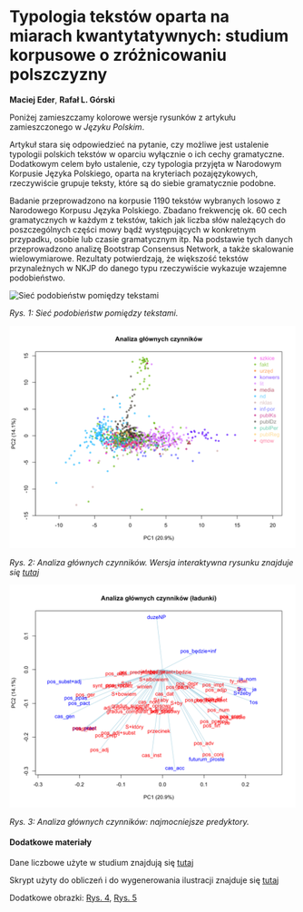 
# Typologia tekstów oparta na miarach kwantytatywnych: studium korpusowe o zróżnicowaniu polszczyzny

**Maciej Eder**, **Rafał L. Górski**

Poniżej zamieszczamy kolorowe wersje rysunków z artykułu zamieszczonego w _Języku Polskim_.

Artykuł stara się odpowiedzieć na pytanie, czy możliwe jest ustalenie typologii polskich tekstów w oparciu wyłącznie o ich cechy gramatyczne. Dodatkowym celem było ustalenie, czy typologia przyjęta w Narodowym Korpusie Języka Polskiego, oparta na kryteriach pozajęzykowych, rzeczywiście grupuje teksty, które są  do siebie gramatycznie podobne.

Badanie przeprowadzono na korpusie 1190 tekstów wybranych losowo z Narodowego Korpusu Języka Polskiego. Zbadano frekwencję ok. 60 cech gramatycznych w każdym z tekstów, takich jak liczba słów należących do poszczególnych części mowy bądź występujących w konkretnym przypadku, osobie lub czasie gramatycznym itp. Na podstawie  tych danych przeprowadzono analizę Bootstrap Consensus Network, a także skalowanie wielowymiarowe. Rezultaty potwierdzają, że większość tekstów przynależnych w NKJP do danego typu rzeczywiście wykazuje wzajemne podobieństwo.

![Sieć podobieństw pomiędzy tekstami](img/Rys_1.png)

_Rys. 1: Sieć podobieństw pomiędzy tekstami._



![Analiza głównych czynników.](img/Rys_2.png)

_Rys. 2: Analiza głównych czynników. Wersja interaktywna rysunku znajduje się [tutaj](https://computationalstylistics.github.io/typology_of_texts/rys_2.html)_ 





![Analiza głównych czynników: najmocniejsze predyktory.](img/Rys_3.png)

_Rys. 3: Analiza głównych czynników: najmocniejsze predyktory._


#### Dodatkowe materiały
Dane liczbowe użyte w studium znajdują się [tutaj](data/typologia_2017-01-7_UTF.csv)

Skrypt użyty do obliczeń i do wygenerowania ilustracji znajduje się [tutaj](data/kod_do_obrazkow.r)

Dodatkowe obrazki: [Rys. 4](data/rys_4.html), [Rys. 5](data/rys_5.html)

